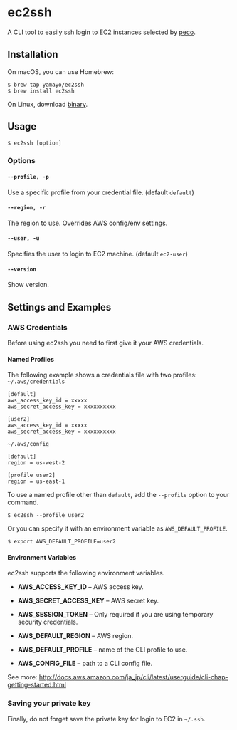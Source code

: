 # ec2ssh
A CLI tool to easily ssh login to EC2 instances selected by [peco](https://github.com/peco/peco).  

## Installation
On macOS, you can use Homebrew:
```
$ brew tap yamayo/ec2ssh
$ brew install ec2ssh
```

On Linux, download [binary](https://github.com/yamayo/ec2ssh/releases).

## Usage
```
$ ec2ssh [option]
```

### Options
#### `--profile, -p`  
Use a specific profile from your credential file. (default `default`)

#### `--region, -r`  
The region to use. Overrides AWS config/env settings.

#### `--user, -u`  
Specifies the user to login to EC2 machine. (default `ec2-user`)

#### `--version`  
Show version.

## Settings and Examples

### AWS Credentials
Before using ec2ssh you need to first give it your AWS credentials.

#### Named Profiles
The following example shows a credentials file with two profiles:  
`~/.aws/credentials`  
```
[default]
aws_access_key_id = xxxxx
aws_secret_access_key = xxxxxxxxxx

[user2]
aws_access_key_id = xxxxx
aws_secret_access_key = xxxxxxxxxx
```

`~/.aws/config`  
```
[default]
region = us-west-2

[profile user2]
region = us-east-1
```

To use a named profile other than `default`, add the `--profile` option to your command.  
```
$ ec2ssh --profile user2
```

Or you can specify it with an environment variable as `AWS_DEFAULT_PROFILE`.  
```
$ export AWS_DEFAULT_PROFILE=user2
```

#### Environment Variables
ec2ssh supports the following environment variables.

- **AWS_ACCESS_KEY_ID** – AWS access key.

- **AWS_SECRET_ACCESS_KEY** – AWS secret key.

- **AWS_SESSION_TOKEN** – Only required if you are using temporary security credentials.

- **AWS_DEFAULT_REGION** – AWS region.

- **AWS_DEFAULT_PROFILE** – name of the CLI profile to use.

- **AWS_CONFIG_FILE** – path to a CLI config file.

See more: http://docs.aws.amazon.com/ja_jp/cli/latest/userguide/cli-chap-getting-started.html

### Saving your private key
Finally, do not forget save the private key for login to EC2 in `~/.ssh`.
